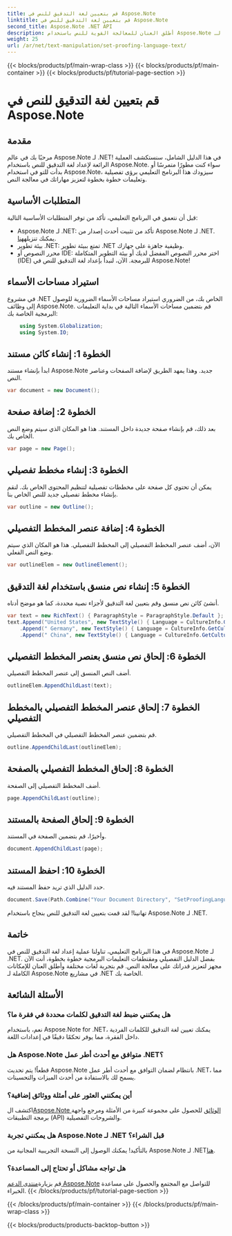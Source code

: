 ```yaml
---
title: قم بتعيين لغة التدقيق للنص في Aspose.Note
linktitle: قم بتعيين لغة التدقيق للنص في Aspose.Note
second_title: Aspose.Note .NET API
description: أطلق العنان للمعالجة القوية للنص باستخدام Aspose.Note لـ .NET. قم بتعيين لغة التدقيق بسهولة من خلال إرشادات خطوة بخطوة. قم بتحسين مشاريع .NET الخاصة بك الآن!
weight: 25
url: /ar/net/text-manipulation/set-proofing-language-text/
---
```


{{< blocks/products/pf/main-wrap-class >}}
{{< blocks/products/pf/main-container >}}
{{< blocks/products/pf/tutorial-page-section >}}

# قم بتعيين لغة التدقيق للنص في Aspose.Note

## مقدمة
مرحبًا بك في عالم Aspose.Note لـ .NET! في هذا الدليل الشامل، سنستكشف العملية الرائعة لإعداد لغة التدقيق للنص باستخدام Aspose.Note. سواء كنت مطورًا متمرسًا أو بدأت للتو في استخدام Aspose.Note، سيزودك هذا البرنامج التعليمي برؤى تفصيلية وتعليمات خطوة بخطوة لتعزيز مهاراتك في معالجة النص.
## المتطلبات الأساسية
قبل أن نتعمق في البرنامج التعليمي، تأكد من توفر المتطلبات الأساسية التالية:
- Aspose.Note لـ .NET: تأكد من تثبيت أحدث إصدار من Aspose.Note لـ .NET. يمكنك تنزيله[هنا](https://releases.aspose.com/note/net/).
- بيئة تطوير .NET: تمتع ببيئة تطوير .NET وظيفية جاهزة على جهازك.
- محرر النصوص أو IDE: اختر محرر النصوص المفضل لديك أو بيئة التطوير المتكاملة (IDE) للبرمجة.
الآن، لنبدأ بإعداد لغة التدقيق للنص في Aspose.Note!
## استيراد مساحات الأسماء
في مشروع .NET الخاص بك، من الضروري استيراد مساحات الأسماء الضرورية للوصول إلى وظائف Aspose.Note. قم بتضمين مساحات الأسماء التالية في بداية التعليمات البرمجية الخاصة بك:
```csharp
    using System.Globalization;
    using System.IO;
```
## الخطوة 1: إنشاء كائن مستند
ابدأ بإنشاء مستند Aspose.Note جديد. وهذا يمهد الطريق لإضافة الصفحات وعناصر النص.
```csharp
var document = new Document();
```
## الخطوة 2: إضافة صفحة
بعد ذلك، قم بإنشاء صفحة جديدة داخل المستند. هذا هو المكان الذي سيتم وضع النص الخاص بك.
```csharp
var page = new Page();
```
## الخطوة 3: إنشاء مخطط تفصيلي
يمكن أن تحتوي كل صفحة على مخططات تفصيلية لتنظيم المحتوى الخاص بك. لنقم بإنشاء مخطط تفصيلي جديد للنص الخاص بنا.
```csharp
var outline = new Outline();
```
## الخطوة 4: إضافة عنصر المخطط التفصيلي
الآن، أضف عنصر المخطط التفصيلي إلى المخطط التفصيلي. هذا هو المكان الذي سيتم وضع النص الفعلي.
```csharp
var outlineElem = new OutlineElement();
```
## الخطوة 5: إنشاء نص منسق باستخدام لغة التدقيق
أنشئ كائن نص منسق وقم بتعيين لغة التدقيق لأجزاء نصية محددة، كما هو موضح أدناه.
```csharp
var text = new RichText() { ParagraphStyle = ParagraphStyle.Default };
text.Append("United States", new TextStyle() { Language = CultureInfo.GetCultureInfo("en-US") })
    .Append(" Germany", new TextStyle() { Language = CultureInfo.GetCultureInfo("de-DE") })
    .Append(" China", new TextStyle() { Language = CultureInfo.GetCultureInfo("zh-CN") });
```
## الخطوة 6: إلحاق نص منسق بعنصر المخطط التفصيلي
أضف النص المنسق إلى عنصر المخطط التفصيلي.
```csharp
outlineElem.AppendChildLast(text);
```
## الخطوة 7: إلحاق عنصر المخطط التفصيلي بالمخطط التفصيلي
قم بتضمين عنصر المخطط التفصيلي في المخطط التفصيلي.
```csharp
outline.AppendChildLast(outlineElem);
```
## الخطوة 8: إلحاق المخطط التفصيلي بالصفحة
أضف المخطط التفصيلي إلى الصفحة.
```csharp
page.AppendChildLast(outline);
```
## الخطوة 9: إلحاق الصفحة بالمستند
وأخيرًا، قم بتضمين الصفحة في المستند.
```csharp
document.AppendChildLast(page);
```
## الخطوة 10: احفظ المستند
حدد الدليل الذي تريد حفظ المستند فيه.
```csharp
document.Save(Path.Combine("Your Document Directory", "SetProofingLanguageForText.one"));
```
تهانينا! لقد قمت بتعيين لغة التدقيق للنص بنجاح باستخدام Aspose.Note لـ .NET.
## خاتمة
في هذا البرنامج التعليمي، تناولنا عملية إعداد لغة التدقيق للنص في Aspose.Note لـ .NET. بفضل الدليل التفصيلي ومقتطفات التعليمات البرمجية خطوة بخطوة، أنت الآن مجهز لتعزيز قدراتك على معالجة النص. قم بتجربة لغات مختلفة وأطلق العنان للإمكانات الكاملة لـ Aspose.Note في مشاريع .NET الخاصة بك.

## الأسئلة الشائعة
### هل يمكنني ضبط لغة التدقيق لكلمات محددة في فقرة ما؟
نعم، باستخدام Aspose.Note for .NET، يمكنك تعيين لغة التدقيق للكلمات الفردية داخل الفقرة، مما يوفر تحكمًا دقيقًا في إعدادات اللغة.
### هل Aspose.Note متوافق مع أحدث أطر عمل .NET؟
قطعاً! يتم تحديث Aspose.Note بانتظام لضمان التوافق مع أحدث أطر عمل .NET، مما يسمح لك بالاستفادة من أحدث الميزات والتحسينات.
### أين يمكنني العثور على أمثلة ووثائق إضافية؟
 اكتشف ال[Aspose.Note الوثائق](https://reference.aspose.com/note/net/) للحصول على مجموعة كبيرة من الأمثلة ومرجع واجهة برمجة التطبيقات (API) والشروحات التفصيلية.
### هل يمكنني تجربة Aspose.Note لـ .NET قبل الشراء؟
 بالتأكيد! يمكنك الوصول إلى النسخة التجريبية المجانية من Aspose.Note لـ .NET[هنا](https://releases.aspose.com/).
### هل تواجه مشاكل أو تحتاج إلى المساعدة؟
 قم بزيارة[منتدى الدعم Aspose.Note](https://forum.aspose.com/c/note/28) للتواصل مع المجتمع والحصول على مساعدة الخبراء.
{{< /blocks/products/pf/tutorial-page-section >}}

{{< /blocks/products/pf/main-container >}}
{{< /blocks/products/pf/main-wrap-class >}}

{{< blocks/products/products-backtop-button >}}
